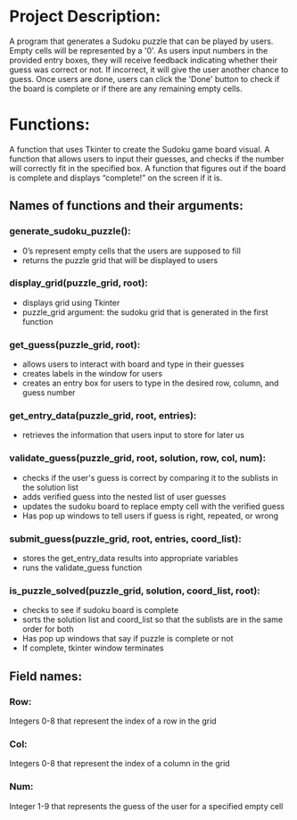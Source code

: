 # Project Description: 

A program that generates a Sudoku puzzle that can be played by users. Empty cells will be represented by a '0'. As users input numbers in the provided entry boxes, they will receive feedback indicating whether their guess was correct or not. If incorrect, it will give the user another chance to guess. Once users are done, users can click the 'Done' button to check if the board is complete or if there are any remaining empty cells.

# Functions: 

A function that uses Tkinter to create the Sudoku game board visual. 
A function that allows users to input their guesses, and checks if the number will correctly fit in the specified box. 
A function that figures out if the board is complete and displays “complete!” on the screen if it is. 

## Names of functions and their arguments:

### generate_sudoku_puzzle():
* 0’s represent empty cells that the users are supposed to fill
* returns the puzzle grid that will be displayed to users

### display_grid(puzzle_grid, root):
* displays grid using Tkinter
* puzzle_grid argument: the sudoku grid that is generated in the first function

### get_guess(puzzle_grid, root): 
* allows users to interact with board and type in their guesses
* creates labels in the window for users
* creates an entry box for users to type in the desired row, column, and guess number

### get_entry_data(puzzle_grid, root, entries):
* retrieves the information that users input to store for later us

### validate_guess(puzzle_grid, root, solution, row, col, num):
* checks if the user's guess is correct by comparing it to the sublists in the solution list
* adds verified guess into the nested list of user guesses
* updates the sudoku board to replace empty cell with the verified guess
* Has pop up windows to tell users if guess is right, repeated, or wrong

### submit_guess(puzzle_grid, root, entries, coord_list):
* stores the get_entry_data results into appropriate variables
* runs the validate_guess function

### is_puzzle_solved(puzzle_grid, solution, coord_list, root):
* checks to see if sudoku board is complete
* sorts the solution list and coord_list so that the sublists are in the same order for both
* Has pop up windows that say if puzzle is complete or not
* If complete, tkinter window terminates

## Field names: 

### Row: 
Integers 0-8 that represent the index of a row in the grid
### Col: 
Integers 0-8 that represent the index of a column in the grid
### Num: 
Integer 1-9 that represents the guess of the user for a specified empty cell
